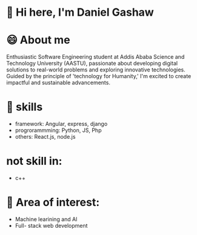 # 👋 Hi here, I'm Daniel Gashaw

# 😄 About me

Enthusiastic Software Engineering student at Addis Ababa Science and Technology University (AASTU), passionate about developing digital solutions to real-world problems and exploring innovative technologies. Guided by the principle of 'technology for Humanity,' I'm excited to create impactful and sustainable advancements.

# 👀 skills

- framework: Angular, express, django
- progrorammming: Python, JS, Php
- others: React.js, node.js
# not skill in:
+ c++

# 💞️ Area of interest:

- Machine learining and Al
- Full- stack web development
